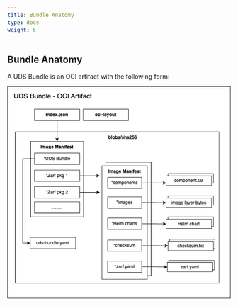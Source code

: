 ```yaml
---
title: Bundle Anatomy
type: docs
weight: 6
---
```


## Bundle Anatomy

A UDS Bundle is an OCI artifact with the following form:

![Bundle Anatomy](https://github.com/defenseunicorns/uds-cli/blob/main/docs/.images/uds-bundle.png?raw=true)
